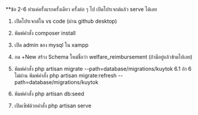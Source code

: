**ข้อ 2-6 ทำแค่ครั้งแรกครั้งเดียว ครั้งต่อ ๆ ไป เปิดโปรเจกต์แล้ว serve ได้เลย

1. เปิดโปรเจกต์ใน vs code (ผ่าน github desktop)

2. พิมพ์คำสั่ง composer install

3. เปิด admin ของ mysql ใน xampp

4. กด +New สร้าง Schema ใหม่ชื่อว่า welfare_reimbursement (ถ้ามีอยู่แล้วข้ามไปเลย)

5. พิมพ์คำสั่ง php artisan migrate --path=database/migrations/kuytok
	6.1 ถ้า 6 ไม่ผ่าน พิมพ์คำสั่ง php artisan migrate:refresh --path=database/migrations/kuytok

6. พิมพ์คำสั่ง php artisan db:seed

7. เปิดเซิฟด้วยคำสั่ง php artisan serve
